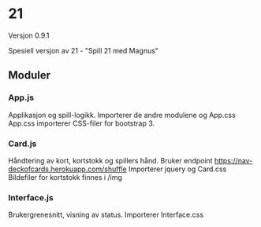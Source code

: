 # 21
Versjon 0.9.1

Spesiell versjon av 21 - "Spill 21 med Magnus"

## Moduler
### App.js
Applikasjon og spill-logikk.
Importerer de andre modulene og App.css
App.css importerer CSS-filer for bootstrap 3.

### Card.js
Håndtering av kort, kortstokk og spillers hånd.
Bruker endpoint https://nav-deckofcards.herokuapp.com/shuffle
Importerer jquery og Card.css
Bildefiler for kortstokk finnes i /img

### Interface.js
Brukergrenesnitt, visning av status.
Importerer Interface.css
